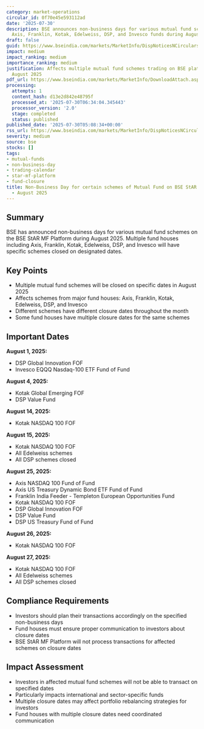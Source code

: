```yaml
---
category: market-operations
circular_id: 0f70e45e593112ad
date: '2025-07-30'
description: BSE announces non-business days for various mutual fund schemes including
  Axis, Franklin, Kotak, Edelweiss, DSP, and Invesco funds during August 2025.
draft: false
guid: https://www.bseindia.com/markets/MarketInfo/DispNoticesNCirculars.aspx?Noticeid={503C3396-8105-43FE-8557-A21D50898F5D}&noticeno=20250730-2&dt=07/30/2025&icount=2&totcount=2&flag=0
impact: medium
impact_ranking: medium
importance_ranking: medium
justification: Affects multiple mutual fund schemes trading on BSE platform during
  August 2025
pdf_url: https://www.bseindia.com/markets/MarketInfo/DownloadAttach.aspx?id=20250730-2&attachedId=e4ebf449-86ac-496f-81d6-09c493011df3
processing:
  attempts: 1
  content_hash: d13e2d842e48795f
  processed_at: '2025-07-30T06:34:04.345443'
  processor_version: '2.0'
  stage: completed
  status: published
published_date: '2025-07-30T05:08:34+00:00'
rss_url: https://www.bseindia.com/markets/MarketInfo/DispNoticesNCirculars.aspx?Noticeid={503C3396-8105-43FE-8557-A21D50898F5D}&noticeno=20250730-2&dt=07/30/2025&icount=2&totcount=2&flag=0
severity: medium
source: bse
stocks: []
tags:
- mutual-funds
- non-business-day
- trading-calendar
- star-mf-platform
- fund-closure
title: Non-Business Day for certain schemes of Mutual Fund on BSE StAR MF Platform
  - August 2025
---
```


## Summary

BSE has announced non-business days for various mutual fund schemes on the BSE StAR MF Platform during August 2025. Multiple fund houses including Axis, Franklin, Kotak, Edelweiss, DSP, and Invesco will have specific schemes closed on designated dates.

## Key Points

- Multiple mutual fund schemes will be closed on specific dates in August 2025
- Affects schemes from major fund houses: Axis, Franklin, Kotak, Edelweiss, DSP, and Invesco
- Different schemes have different closure dates throughout the month
- Some fund houses have multiple closure dates for the same schemes

## Important Dates

**August 1, 2025:**
- DSP Global Innovation FOF
- Invesco EQQQ Nasdaq-100 ETF Fund of Fund

**August 4, 2025:**
- Kotak Global Emerging FOF
- DSP Value Fund

**August 14, 2025:**
- Kotak NASDAQ 100 FOF

**August 15, 2025:**
- Kotak NASDAQ 100 FOF
- All Edelweiss schemes
- All DSP schemes closed

**August 25, 2025:**
- Axis NASDAQ 100 Fund of Fund
- Axis US Treasury Dynamic Bond ETF Fund of Fund
- Franklin India Feeder - Templeton European Opportunities Fund
- Kotak NASDAQ 100 FOF
- DSP Global Innovation FOF
- DSP Value Fund
- DSP US Treasury Fund of Fund

**August 26, 2025:**
- Kotak NASDAQ 100 FOF

**August 27, 2025:**
- Kotak NASDAQ 100 FOF
- All Edelweiss schemes
- All DSP schemes closed

## Compliance Requirements

- Investors should plan their transactions accordingly on the specified non-business days
- Fund houses must ensure proper communication to investors about closure dates
- BSE StAR MF Platform will not process transactions for affected schemes on closure dates

## Impact Assessment

- Investors in affected mutual fund schemes will not be able to transact on specified dates
- Particularly impacts international and sector-specific funds
- Multiple closure dates may affect portfolio rebalancing strategies for investors
- Fund houses with multiple closure dates need coordinated communication